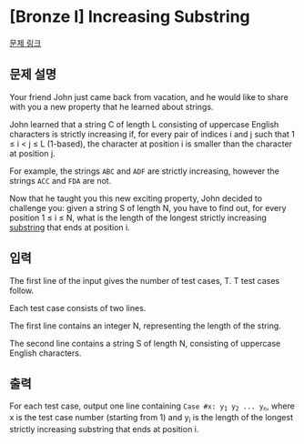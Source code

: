 # [Bronze I] Increasing Substring

[문제 링크](https://www.acmicpc.net/problem/23003) 

## 문제 설명

<p>Your friend John just came back from vacation, and he would like to share with you a new property that he learned about strings.</p>

<p>John learned that a string C of length L consisting of uppercase English characters is strictly increasing if, for every pair of indices i and j such that 1 ≤ i < j ≤ L (1-based), the character at position i is smaller than the character at position j.</p>

<p>For example, the strings <code>ABC</code> and <code>ADF</code> are strictly increasing, however the strings <code>ACC</code> and <code>FDA</code> are not.</p>

<p>Now that he taught you this new exciting property, John decided to challenge you: given a string S of length N, you have to find out, for every position 1 ≤ i ≤ N, what is the length of the longest strictly increasing <a href="https://en.wikipedia.org/wiki/Substring">substring</a> that ends at position i.</p>

## 입력 

 <p>The first line of the input gives the number of test cases, T. T test cases follow.</p>

<p>Each test case consists of two lines.</p>

<p>The first line contains an integer N, representing the length of the string.</p>

<p>The second line contains a string S of length N, consisting of uppercase English characters.</p>

## 출력 

 <p>For each test case, output one line containing <code>Case #x: y<sub>1</sub> y<sub>2</sub> ... y<sub>n</sub></code>, where x is the test case number (starting from 1) and y<sub>i</sub> is the length of the longest strictly increasing substring that ends at position i.</p>


